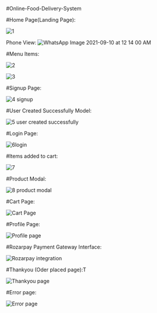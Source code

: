 

#Online-Food-Delivery-System

#Home Page(Landing Page):

![1](https://user-images.githubusercontent.com/67749378/132742100-c34bfabb-25c2-42b5-b723-7ee8ec08c760.jpg)

Phone View:
![WhatsApp Image 2021-09-10 at 12 14 00 AM](https://user-images.githubusercontent.com/67749378/132744614-58ca817b-0e4b-4686-bedd-c155663a2441.jpeg)


#Menu Items:

![2](https://user-images.githubusercontent.com/67749378/132742121-8cf1f09d-a336-4a95-8497-c16797471bbc.jpg)

![3](https://user-images.githubusercontent.com/67749378/132742129-534cbec9-38ce-4eea-a325-8cd448db4bcf.jpg)

#Signup Page:

![4 signup](https://user-images.githubusercontent.com/67749378/132742132-1b455bda-c5ba-4d07-ba5c-13ef9f4a2cb4.jpg)



#User Created Successfully Model:

![5 user created successfully](https://user-images.githubusercontent.com/67749378/132742136-b5f166ef-ca77-4778-8f7d-b0305b76cb0c.jpg)

#Login Page:

![6login](https://user-images.githubusercontent.com/67749378/132742144-60aff3dd-e599-42e5-af03-d9ee31c442de.jpg)

#Items added to cart:

![7](https://user-images.githubusercontent.com/67749378/132742149-ae6caf66-17c7-49f1-af63-c318ab5d5508.jpg)


#Product Modal:

![8 product modal](https://user-images.githubusercontent.com/67749378/132742158-c58bdc18-7a6c-462c-833a-c1f05d62de16.jpg)

#Cart Page:

![Cart Page](https://user-images.githubusercontent.com/67749378/132742164-98fb06b3-9ade-4d63-88be-a8ff852657fe.jpg)

#Profile Page:

![Profile page](https://user-images.githubusercontent.com/67749378/132742176-3b6b62f6-a371-410d-877d-189fceeb0f4c.jpg)

#Rozarpay Payment Gateway Interface:

![Rozarpay integration](https://user-images.githubusercontent.com/67749378/132742180-00a1f481-da74-49b3-91bd-1943f171699b.jpg)

#Thankyou (Oder placed page):T

![Thankyou page](https://user-images.githubusercontent.com/67749378/132742183-6b0a1372-4d93-4dbd-a385-ae4b29fc782a.jpg)



#Error page:

![Error page](https://user-images.githubusercontent.com/67749378/132742171-e5010fdf-b22f-43c6-9dde-a81a7b18b5c2.jpg)



